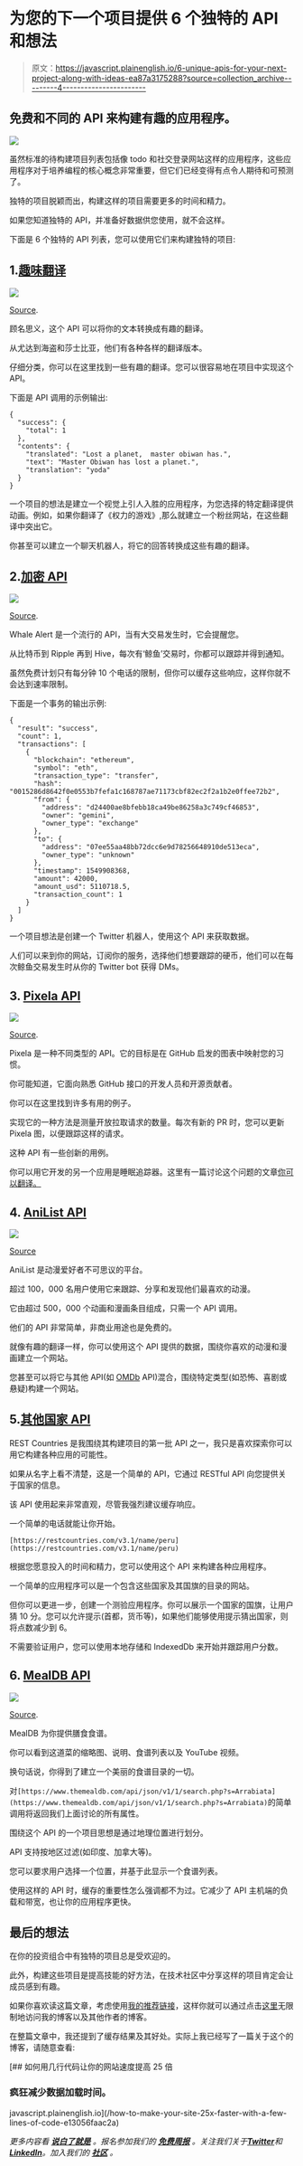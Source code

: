 # 为您的下一个项目提供 6 个独特的 API 和想法

> 原文：<https://javascript.plainenglish.io/6-unique-apis-for-your-next-project-along-with-ideas-ea87a3175288?source=collection_archive---------4----------------------->

## 免费和不同的 API 来构建有趣的应用程序。

![](img/77753c1be9a05bd8fa2171439337963d.png)

虽然标准的待构建项目列表包括像 todo 和社交登录网站这样的应用程序，这些应用程序对于培养编程的核心概念非常重要，但它们已经变得有点令人期待和可预测了。

独特的项目脱颖而出，构建这样的项目需要更多的时间和精力。

如果您知道独特的 API，并准备好数据供您使用，就不会这样。

下面是 6 个独特的 API 列表，您可以使用它们来构建独特的项目:

## 1.[趣味翻译](https://funtranslations.com/)

![](img/cb2b58ba3e3ab2ebf3470f5f2b905ed5.png)

[Source](https://funtranslations.com/).

顾名思义，这个 API 可以将你的文本转换成有趣的翻译。

从尤达到海盗和莎士比亚，他们有各种各样的翻译版本。

仔细分类，你可以在这里找到一些有趣的翻译。您可以很容易地在项目中实现这个 API。

下面是 API 调用的示例输出:

```
{
  "success": {
    "total": 1
  },
  "contents": {
    "translated": "Lost a planet,  master obiwan has.",
    "text": "Master Obiwan has lost a planet.",
    "translation": "yoda"
  }
}
```

一个项目的想法是建立一个视觉上引人入胜的应用程序，为您选择的特定翻译提供动画。例如，如果你翻译了《权力的游戏》,那么就建立一个粉丝网站，在这些翻译中突出它。

你甚至可以建立一个聊天机器人，将它的回答转换成这些有趣的翻译。

## 2.[加密 API](https://whale-alert.io/)

![](img/1a32091b7e095fab76517960f2541f22.png)

[Source](https://whale-alert.io/).

Whale Alert 是一个流行的 API，当有大交易发生时，它会提醒您。

从比特币到 Ripple 再到 Hive，每次有‘鲸鱼’交易时，你都可以跟踪并得到通知。

虽然免费计划只有每分钟 10 个电话的限制，但你可以缓存这些响应，这样你就不会达到速率限制。

下面是一个事务的输出示例:

```
{
  "result": "success",
  "count": 1,
  "transactions": [
    {
      "blockchain": "ethereum",
      "symbol": "eth",
      "transaction_type": "transfer",
      "hash": "0015286d8642f0e0553b7fefa1c168787ae71173cbf82ec2f2a1b2e0ffee72b2",
      "from": {
        "address": "d24400ae8bfebb18ca49be86258a3c749cf46853",
        "owner": "gemini",
        "owner_type": "exchange"
      },
      "to": {
        "address": "07ee55aa48bb72dcc6e9d78256648910de513eca",
        "owner_type": "unknown"
      },
      "timestamp": 1549908368,
      "amount": 42000,
      "amount_usd": 5110718.5,
      "transaction_count": 1
    }
  ]
}
```

一个项目想法是创建一个 Twitter 机器人，使用这个 API 来获取数据。

人们可以来到你的网站，订阅你的服务，选择他们想要跟踪的硬币，他们可以在每次鲸鱼交易发生时从你的 Twitter bot 获得 DMs。

## 3. [Pixela API](https://pixe.la/?ref=devresourc.es)

![](img/6b14c3ccc6e5c5ad46aee97d8bc1be10.png)

[Source](https://pixe.la/?ref=devresourc.es).

Pixela 是一种不同类型的 API。它的目标是在 GitHub 启发的图表中映射您的习惯。

你可能知道，它面向熟悉 GitHub 接口的开发人员和开源贡献者。

你可以在这里找到许多有用的例子。

实现它的一种方法是测量开放拉取请求的数量。每次有新的 PR 时，您可以更新 Pixela 图，以便跟踪这样的请求。

这种 API 有一些创新的用例。

你可以用它开发的另一个应用是睡眠追踪器。这里有一篇讨论这个问题的文章[你可以翻译。](https://note.com/deer_naranara/n/n712e1dfb704c)

## 4. [AniList API](https://rapidapi.com/auth/sign-up?referral=/mikilior1/api/Anilist)

![](img/f821d3ea01871a7721be6c9dcf66a0d1.png)

[Source](https://rapidapi.com/mikilior1/api/Anilist)

AniList 是动漫爱好者不可思议的平台。

超过 100，000 名用户使用它来跟踪、分享和发现他们最喜欢的动漫。

它由超过 500，000 个动画和漫画条目组成，只需一个 API 调用。

他们的 API 非常简单，非商业用途也是免费的。

就像有趣的翻译一样，你可以使用这个 API 提供的数据，围绕你喜欢的动漫和漫画建立一个网站。

您甚至可以将它与其他 API(如 [OMDb](https://www.omdbapi.com/) API)混合，围绕特定类型(如恐怖、喜剧或悬疑)构建一个网站。

## 5.[其他国家 API](https://restcountries.com/)

REST Countries 是我围绕其构建项目的第一批 API 之一，我只是喜欢探索你可以用它构建各种应用的可能性。

如果从名字上看不清楚，这是一个简单的 API，它通过 RESTful API 向您提供关于国家的信息。

该 API 使用起来非常直观，尽管我强烈建议缓存响应。

一个简单的电话就能让你开始。

```
[https://restcountries.com/v3.1/name/peru](https://restcountries.com/v3.1/name/peru)
```

根据您愿意投入的时间和精力，您可以使用这个 API 来构建各种应用程序。

一个简单的应用程序可以是一个包含这些国家及其国旗的目录的网站。

但你可以更进一步，创建一个测验应用程序。你可以展示一个国家的国旗，让用户猜 10 分。您可以允许提示(首都，货币等)，如果他们能够使用提示猜出国家，则将点数减少到 6。

不需要验证用户，您可以使用本地存储和 IndexedDb 来开始并跟踪用户分数。

## 6. [MealDB API](https://www.themealdb.com/api.php)

![](img/e1c606ceb381b80e3716b81e3ed9119c.png)

[Source](https://www.themealdb.com/api.php).

MealDB 为你提供膳食食谱。

你可以看到这道菜的缩略图、说明、食谱列表以及 YouTube 视频。

换句话说，你得到了建立一个美丽的食谱目录的一切。

对`[https://www.themealdb.com/api/json/v1/1/search.php?s=Arrabiata](https://www.themealdb.com/api/json/v1/1/search.php?s=Arrabiata)`的简单调用将返回我们上面讨论的所有属性。

围绕这个 API 的一个项目思想是通过地理位置进行划分。

API 支持按地区过滤(如印度、加拿大等)。

您可以要求用户选择一个位置，并基于此显示一个食谱列表。

使用这样的 API 时，缓存的重要性怎么强调都不为过。它减少了 API 主机端的负载和带宽，也让你的应用程序更快。

## 最后的想法

在你的投资组合中有独特的项目总是受欢迎的。

此外，构建这些项目是提高技能的好方法，在技术社区中分享这样的项目肯定会让成员感到有趣。

如果你喜欢读这篇文章，考虑使用[我的推荐链接](https://medium.com/@anuragkanoria/membership)，这样你就可以通过点击[这里](https://medium.com/@anuragkanoria/membership)无限制地访问我的博客以及其他作者的博客。

在整篇文章中，我还提到了缓存结果及其好处。实际上我已经写了一篇关于这个的博客，请随意查看:

[](/how-to-make-your-site-25x-faster-with-a-few-lines-of-code-e13056faac2a) [## 如何用几行代码让你的网站速度提高 25 倍

### 疯狂减少数据加载时间。

javascript.plainenglish.io](/how-to-make-your-site-25x-faster-with-a-few-lines-of-code-e13056faac2a) 

*更多内容看* [***说白了就是***](https://plainenglish.io/) *。报名参加我们的* [***免费周报***](http://newsletter.plainenglish.io/) *。关注我们关于*[***Twitter***](https://twitter.com/inPlainEngHQ)*和*[***LinkedIn***](https://www.linkedin.com/company/inplainenglish/)*。加入我们的* [***社区***](https://discord.gg/GtDtUAvyhW) *。*